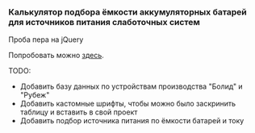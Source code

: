### Калькулятор подбора ёмкости аккумуляторных батарей для источников питания слаботочных систем

Проба пера на jQuery

Попробовать можно [здесь](https://eidolonzx.github.io/battery-calc/).

TODO:
* Добавить базу данных по устройствам производства "Болид" и "Рубеж"
* Добавить кастомные шрифты, чтобы можно было заскринить таблицу и вставить в свой проект
* Добавить подбор источника питания по ёмкости батарей и току